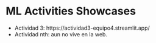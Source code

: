 # ML Activities Showcases
<ul>
<li>Actividad 3: https://actividad3-equipo4.streamlit.app/</li>
<li>Actividad nth: aun no vive en la web.</li>
</ul>
